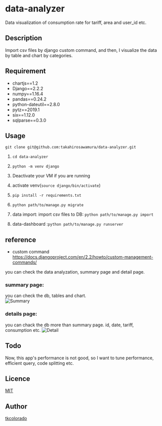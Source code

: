 # data-analyzer
Data visualization of consumption rate for tariff, area and user_id etc.

## Description
Import csv files by django custom command, and then, I visualize the data by table and chart by categories.

## Requirement
- chartjs==1.2
- Django==2.2.2
- numpy==1.16.4
- pandas==0.24.2
- python-dateutil==2.8.0
- pytz==2019.1
- six==1.12.0
- sqlparse==0.3.0

## Usage
`git clone git@github.com:takahirosawamura/data-analyzer.git`  

1. `cd data-analyzer`  

2. `python -m venv django`  

3. Deactivate your VM if you are running  

4. activate venv(`source django/bin/activate`)  

5. `pip install -r requirements.txt`  

6. `python path/to/manage.py migrate`  

7. data import: import csv files to DB: `python path/to/manage.py import`  

8. data-dashboard :`python path/to/manage.py runserver`  

## reference
- custom command
https://docs.djangoproject.com/en/2.2/howto/custom-management-commands/

you can check the data analyzation, summary page and detail page.  

### summary page:   
you can check the db, tables and chart.  
![Summary](https://user-images.githubusercontent.com/18510885/60484357-49670980-9cd4-11e9-9043-3469a51cc9c0.png)

### details page:   
you can chack the db more than summary page. id, date, tariff, consumption etc.
![Detail](https://user-images.githubusercontent.com/18510885/60484356-49670980-9cd4-11e9-8cdd-e246d1a25581.png)

## Todo
Now, this app's performance is not good, so I want to tune performance, efficient query, code splitting etc.

## Licence
[MIT](https://github.com/takahirosawamura/data-analyzer/blob/master/LICENSE)

## Author
[tkcolorado](https://github.com/takahirosawamura)

